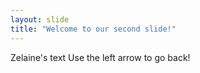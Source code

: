 ```yaml
---
layout: slide
title: "Welcome to our second slide!"
---
```

Zelaine's text
Use the left arrow to go back!
